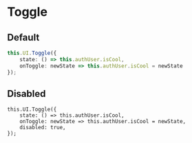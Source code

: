<script setup>
import BaseToggle from '../../../SRC/public/src/Components/Base/BaseToggle.vue'
</script>

# Toggle

## Default

```ts
this.UI.Toggle({
    state: () => this.authUser.isCool,
    onToggle: newState => this.authUser.isCool = newState
});
```

<BaseToggle />

## Disabled

```ts{4}
this.UI.Toggle({
    state: () => this.authUser.isCool,
    onToggle: newState => this.authUser.isCool = newState,
    disabled: true,
});
```

<BaseToggle disabled />
